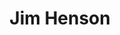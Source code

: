 ---
title: "Jim Henson"
hashtag: jim-henson
tags:
  - puppeteer
  - actor
  - director
  - Human Being
---